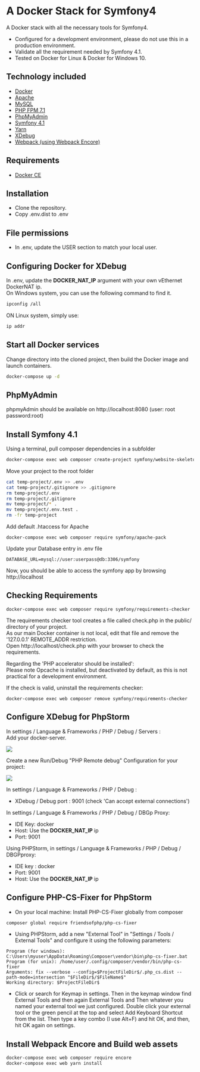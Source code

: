 # A Docker Stack for Symfony4


A Docker stack with all the necessary tools for Symfony4.  


 
* Configured for a development environment, please do not use this in a production environment.  
* Validate all the requirement needed by Symfony 4.1.
* Tested on Docker for Linux & Docker for Windows 10.


## Technology included

* [Docker](https://www.docker.com/)
* [Apache](https://httpd.apache.org/)
* [MySQL](https://www.mysql.com/)
* [PHP FPM 7.1](https://php.net/)
* [PhpMyAdmin](https://www.phpmyadmin.net/)
* [Symfony 4.1](https://symfony.com/)
* [Yarn](https://yarnpkg.com/lang/en/)
* [XDebug](https://xdebug.org/)
* [Webpack (using Webpack Encore)](https://symfony.com/doc/3.4/frontend/encore/installation-no-flex.html)

## Requirements

* [Docker CE](https://www.docker.com/)


## Installation

* Clone the repository.
* Copy .env.dist to .env

## File permissions

* In .env, update the USER section to match your local user.

## Configuring Docker for XDebug

In .env, update the **DOCKER_NAT_IP** argument with your own vEthernet DockerNAT ip.  
On Windows system, you can use the following command to find it. 
```sh
ipconfig /all
```
ON Linux system, simply use:
```sh
ip addr
```


## Start all Docker services

Change directory into the cloned project, then build the Docker image and launch containers.

```sh
docker-compose up -d
```

## PhpMyAdmin
phpmyAdmin should be available on http://localhost:8080 (user: root password:root)


## Install Symfony 4.1

Using a terminal, pull composer dependencies in a subfolder 
```sh
docker-compose exec web composer create-project symfony/website-skeleton temp-project
```

Move your project to the root folder
```sh
cat temp-project/.env >> .env
cat temp-project/.gitignore >> .gitignore
rm temp-project/.env
rm temp-project/.gitignore
mv temp-project/* .
mv temp-project/.env.test .
rm -fr temp-project
```

Add default .htaccess for Apache 
```
docker-compose exec web composer require symfony/apache-pack
```


Update your Database entry in .env file 
```
DATABASE_URL=mysql://user:userpass@db:3306/symfony
```

Now, you should be able to access the symfony app by browsing http://localhost


## Checking Requirements

```
docker-compose exec web composer require symfony/requirements-checker
```

The requirements checker tool creates a file called check.php in the public/ directory of your project.  
As our main Docker container is not local, edit that file and remove the '127.0.0.1' REMOTE_ADDR restriction.  
Open http://localhost/check.php with your browser to check the requirements.  

Regarding the 'PHP accelerator should be installed':  
Please note Opcache is installed, but deactivated by default, as this is not practical for a development environment. 

If the check is valid, uninstall the requirements checker:  

```
docker-compose exec web composer remove symfony/requirements-checker
```

## Configure XDebug for PhpStorm

In settings / Language & Frameworks / PHP / Debug / Servers :  
Add your docker-server.

![](https://drive.google.com/uc?export=download&id=1sxN9UjPmzWhaSgE0_NWNbKSeyGj2w7mI)

Create a new Run/Debug "PHP Remote debug" Configuration for your project:

![](https://drive.google.com/uc?export=download&id=1O_RkqM9r7oJHPwix411HQa6wD1gJp6JY)


In settings / Language & Frameworks / PHP / Debug :

* XDebug / Debug port : 9001 (check 'Can accept external connections')

In settings / Language & Frameworks / PHP / Debug / DBGp Proxy:

* IDE Key: docker
* Host: Use the **DOCKER_NAT_IP** ip
* Port: 9001


Using PHPStorm, in settings / Language & Frameworks / PHP / Debug / DBGPproxy:  
* IDE key : docker
* Port: 9001
* Host: Use the **DOCKER_NAT_IP** ip


## Configure PHP-CS-Fixer for PhpStorm

* On your local machine: Install PHP-CS-Fixer globally from composer
```sh
composer global require friendsofphp/php-cs-fixer
```
* Using PHPStorm, add a new "External Tool" in "Settings / Tools / External Tools" and configure it using the following parameters:
```
Program (for windows): C:\Users\myuser\AppData\Roaming\Composer\vendor\bin\php-cs-fixer.bat
Program (for unix): /home/user/.config/composer/vendor/bin/php-cs-fixer
Arguments: fix --verbose --config=$ProjectFileDir$/.php_cs.dist --path-mode=intersection "$FileDir$/$FileName$"
Working directory: $ProjectFileDir$
```

* Click or search for Keymap in settings. Then in the keymap window find External Tools and then again External Tools and Then whatever you named your external tool we just configured. Double click your external tool or the green pencil at the top and select Add Keyboard Shortcut from the list. Then type a key combo (I use Alt+F) and hit OK, and then, hit OK again on settings.
  


## Install Webpack Encore and Build web assets

```sh
docker-compose exec web composer require encore
docker-compose exec web yarn install
```
